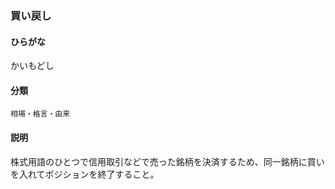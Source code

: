 <div style="display:none;">

## [あ行](securities-terms?id=あ行)
## [か行](securities-terms?id=か行)

</div>

### 買い戻し

#### ひらがな

かいもどし

#### 分類

`相場・格言・由来`

#### 説明

株式用語のひとつで信用取引などで売った銘柄を決済するため、同一銘柄に買いを入れてポジションを終了すること。

<div style="display:none;">

## [さ行](securities-terms?id=さ行)
## [た行](securities-terms?id=た行)
## [な行](securities-terms?id=な行)
## [は行](securities-terms?id=は行)
## [ま行](securities-terms?id=ま行)
## [や行](securities-terms?id=や行)
## [ら行](securities-terms?id=ら行)
## [わ行](securities-terms?id=わ行)
## [英数字・記号](securities-terms?id=英数字・記号)

</div>


